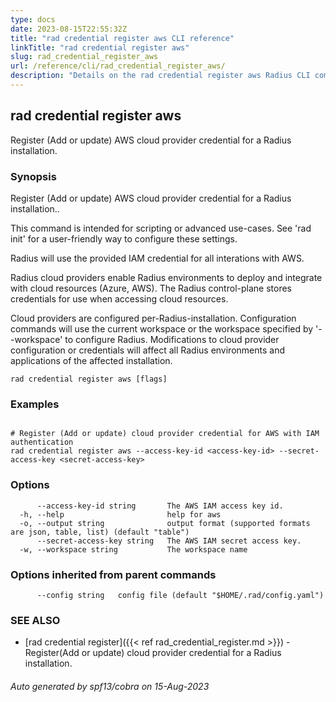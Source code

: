 ```yaml
---
type: docs
date: 2023-08-15T22:55:32Z
title: "rad credential register aws CLI reference"
linkTitle: "rad credential register aws"
slug: rad_credential_register_aws
url: /reference/cli/rad_credential_register_aws/
description: "Details on the rad credential register aws Radius CLI command"
---
```

## rad credential register aws

Register (Add or update) AWS cloud provider credential for a Radius installation.

### Synopsis

Register (Add or update) AWS cloud provider credential for a Radius installation..

This command is intended for scripting or advanced use-cases. See 'rad init' for a user-friendly way
to configure these settings.

Radius will use the provided IAM credential for all interations with AWS. 


Radius cloud providers enable Radius environments to deploy and integrate with cloud resources (Azure, AWS).
The Radius control-plane stores credentials for use when accessing cloud resources.

Cloud providers are configured per-Radius-installation. Configuration commands will use the current workspace
or the workspace specified by '--workspace' to configure Radius. Modifications to cloud provider configuration
or credentials will affect all Radius environments and applications of the affected installation.

```
rad credential register aws [flags]
```

### Examples

```

# Register (Add or update) cloud provider credential for AWS with IAM authentication
rad credential register aws --access-key-id <access-key-id> --secret-access-key <secret-access-key>

```

### Options

```
      --access-key-id string       The AWS IAM access key id.
  -h, --help                       help for aws
  -o, --output string              output format (supported formats are json, table, list) (default "table")
      --secret-access-key string   The AWS IAM secret access key.
  -w, --workspace string           The workspace name
```

### Options inherited from parent commands

```
      --config string   config file (default "$HOME/.rad/config.yaml")
```

### SEE ALSO

* [rad credential register]({{< ref rad_credential_register.md >}})	 - Register(Add or update) cloud provider credential for a Radius installation.

###### Auto generated by spf13/cobra on 15-Aug-2023
